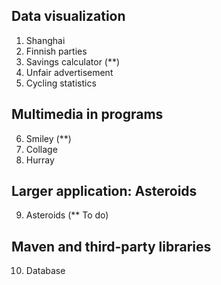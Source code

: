 ## Data visualization
1. Shanghai
2. Finnish parties
3. Savings calculator (**)
4. Unfair advertisement
5. Cycling statistics

## Multimedia in programs
6. Smiley (**)
7. Collage
8. Hurray

## Larger application: Asteroids
9. Asteroids (** To do)

## Maven and third-party libraries
10. Database
